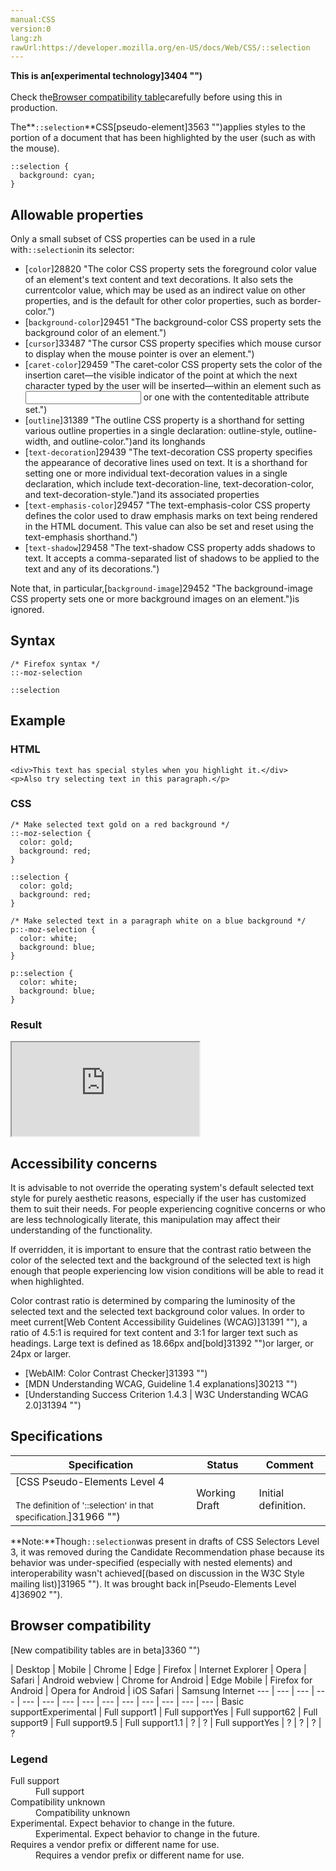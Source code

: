 ```yaml
---
manual:CSS
version:0
lang:zh
rawUrl:https://developer.mozilla.org/en-US/docs/Web/CSS/::selection
---
```






**This is an[experimental technology]3404 "")**<br></br>Check the[Browser compatibility table](%33077#Browser_compatibility "")carefully before using this in production.





The**`::selection`**CSS[pseudo-element]3563 "")applies styles to the portion of a document that has been highlighted by the user (such as with the mouse).


```
::selection {
  background: cyan;
}
```

## Allowable properties<a name="Allowable_properties"></a>


Only a small subset of CSS properties can be used in a rule with`::selection`in its selector:


* [`color`]28820 "The color CSS property sets the foreground color value of an element's text content and text decorations. It also sets the currentcolor value, which may be used as an indirect value on other properties, and is the default for other color properties, such as border-color.")
* [`background-color`]29451 "The background-color CSS property sets the background color of an element.")
* [`cursor`]33487 "The cursor CSS property specifies which mouse cursor to display when the mouse pointer is over an element.")
* [`caret-color`]29459 "The caret-color CSS property sets the color of the insertion caret—the visible indicator of the point at which the next character typed by the user will be inserted—within an element such as <input> or one with the contenteditable attribute set.")
* [`outline`]31389 "The outline CSS property is a shorthand for setting various outline properties in a single declaration: outline-style, outline-width, and outline-color.")and its longhands
* [`text-decoration`]29439 "The text-decoration CSS property specifies the appearance of decorative lines used on text. It is a shorthand for setting one or more individual text-decoration values in a single declaration, which include text-decoration-line, text-decoration-color, and text-decoration-style.")and its associated properties
* [`text-emphasis-color`]29457 "The text-emphasis-color CSS property defines the color used to draw emphasis marks on text being rendered in the HTML document. This value can also be set and reset using the text-emphasis shorthand.")
* [`text-shadow`]29458 "The text-shadow CSS property adds shadows to text. It accepts a comma-separated list of shadows to be applied to the text and any of its decorations.")


Note that, in particular,[`background-image`]29452 "The background-image CSS property sets one or more background images on an element.")is ignored.



## Syntax<a name="Syntax"></a>

```
/* Firefox syntax */
::-moz-selection

::selection

```

## Example<a name="Example"></a>

### HTML<a name="HTML"></a>

```
<div>This text has special styles when you highlight it.</div>
<p>Also try selecting text in this paragraph.</p>
```

### CSS<a name="CSS"></a>

```
/* Make selected text gold on a red background */
::-moz-selection {
  color: gold;
  background: red;
}

::selection {
  color: gold;
  background: red;
} 

/* Make selected text in a paragraph white on a blue background */
p::-moz-selection {
  color: white;
  background: blue;
}

p::selection {
  color: white;
  background: blue;
}
```

### Result<a name="Result"></a>


<iframe src='https://mdn.mozillademos.org/en-US/docs/Web/CSS/::selection$samples/Example?revision=1374634' width='null' height='null'></iframe>



## Accessibility concerns<a name="Accessibility_concerns"></a>


It is advisable to not override the operating system&#39;s default selected text style for purely aesthetic reasons, especially if the user has customized them to suit their needs. For people experiencing cognitive concerns or who are less technologically literate, this manipulation may affect their understanding of the functionality.



If overridden, it is important to ensure that the contrast ratio between the color of the selected text and the background of the selected text is high enough that people experiencing low vision conditions will be able to read it when highlighted.



Color contrast ratio is determined by comparing the luminosity of the selected text and the selected text background color values. In order to meet current[Web Content Accessibility Guidelines (WCAG)]31391 ""), a ratio of 4.5:1 is required for text content and 3:1 for larger text such as headings. Large text is defined as 18.66px and[bold]31392 "")or larger, or 24px or larger.


* [WebAIM: Color Contrast Checker]31393 "")
* [MDN Understanding WCAG, Guideline 1.4 explanations]30213 "")
* [Understanding Success Criterion 1.4.3 | W3C Understanding WCAG 2.0]31394 "")

## Specifications<a name="Specifications"></a>

Specification | Status | Comment 
 ---  |  ---  |  ---  | 
[CSS Pseudo-Elements Level 4<br></br><small>The definition of &#39;::selection&#39; in that specification.</small>]31966 "") | Working Draft | Initial definition. 



**Note:**Though`::selection`was present in drafts of CSS Selectors Level 3, it was removed during the Candidate Recommendation phase because its behavior was under-specified (especially with nested elements) and interoperability wasn&#39;t achieved[(based on discussion in the W3C Style mailing list)]31965 ""). It was brought back in[Pseudo-Elements Level 4]36902 "").



## Browser compatibility<a name="Browser_compatibility"></a>
[New compatibility tables are in beta<i></i>]3360 "")

 | <abbr>Desktop<i></i></abbr> | <abbr>Mobile<i></i></abbr> 
 | <abbr>Chrome<i></i></abbr> | <abbr>Edge<i></i></abbr> | <abbr>Firefox<i></i></abbr> | <abbr>Internet Explorer<i></i></abbr> | <abbr>Opera<i></i></abbr> | <abbr>Safari<i></i></abbr> | <abbr>Android webview<i></i></abbr> | <abbr>Chrome for Android<i></i></abbr> | <abbr>Edge Mobile<i></i></abbr> | <abbr>Firefox for Android<i></i></abbr> | <abbr>Opera for Android<i></i></abbr> | <abbr>iOS Safari<i></i></abbr> | <abbr>Samsung Internet<i></i></abbr> 
 ---  |  ---  |  ---  |  ---  |  ---  |  ---  |  ---  |  ---  |  ---  |  ---  |  ---  |  ---  |  ---  |  ---  | 
Basic support<abbr>Experimental<i></i></abbr> | <abbr>Full support</abbr>1 | <abbr>Full support</abbr>Yes | <abbr>Full support</abbr>62 | <abbr>Full support</abbr>9 | <abbr>Full support</abbr>9.5 | <abbr>Full support</abbr>1.1 | <abbr>?</abbr> | <abbr>?</abbr> | <abbr>Full support</abbr>Yes | <abbr>?</abbr> | <abbr>?</abbr> | <abbr>?</abbr> | <abbr>?</abbr> 


### Legend<a name="Legend"></a>
<dl><dt id=''><abbr>Full support</abbr></dt><dd>Full support</dd><dt id=''><abbr>Compatibility unknown</abbr></dt><dd>Compatibility unknown</dd><dt id=''><abbr>Experimental. Expect behavior to change in the future.<i></i></abbr></dt><dd>Experimental. Expect behavior to change in the future.</dd><dt id=''><abbr>Requires a vendor prefix or different name for use.<i></i></abbr></dt><dd>Requires a vendor prefix or different name for use.</dd></dl>




